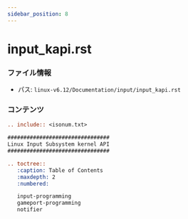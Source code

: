 ```yaml
---
sidebar_position: 8
---
```

# input_kapi.rst

### ファイル情報

- パス: `linux-v6.12/Documentation/input/input_kapi.rst`

### コンテンツ

```rst
.. include:: <isonum.txt>

################################
Linux Input Subsystem kernel API
################################

.. toctree::
   :caption: Table of Contents
   :maxdepth: 2
   :numbered:

   input-programming
   gameport-programming
   notifier

```
